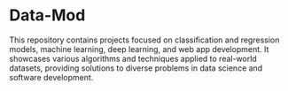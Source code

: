 # Data-Mod
This repository contains projects focused on classification and regression models, machine learning, deep learning, and web app development. It showcases various algorithms and techniques applied to real-world datasets, providing solutions to diverse problems in data science and software development.
